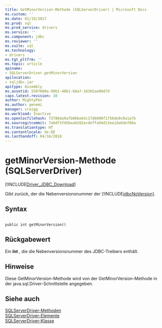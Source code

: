 ```yaml
---
title: GetMinorVersion-Methode (SQLServerDriver) | Microsoft Docs
ms.custom: ''
ms.date: 01/19/2017
ms.prod: sql
ms.prod_service: drivers
ms.service: ''
ms.component: jdbc
ms.reviewer: ''
ms.suite: sql
ms.technology:
- drivers
ms.tgt_pltfrm: ''
ms.topic: article
apiname:
- SQLServerDriver.getMinorVersion
apilocation:
- sqljdbc.jar
apitype: Assembly
ms.assetid: 5507000a-98b1-40b1-b8a7-16365ae80d7d
caps.latest.revision: 10
author: MightyPen
ms.author: genemi
manager: craigg
ms.workload: Inactive
ms.openlocfilehash: 73786da9afb06be64c17d6090f1756de0c0a1a7b
ms.sourcegitcommit: 7a6df3fd5bea9282ecdeffa94d13ea1da6def80a
ms.translationtype: HT
ms.contentlocale: de-DE
ms.lasthandoff: 04/16/2018
---
```

# <a name="getminorversion-method-sqlserverdriver"></a>getMinorVersion-Methode (SQLServerDriver)
[!INCLUDE[Driver_JDBC_Download](../../../includes/driver_jdbc_download.md)]

  Gibt zurück, der die Nebenversionsnummer der [!INCLUDE[jdbcNoVersion](../../../includes/jdbcnoversion_md.md)].  
  
## <a name="syntax"></a>Syntax  
  
```  
  
public int getMinorVersion()  
```  
  
## <a name="return-value"></a>Rückgabewert  
 Ein **Int** , die die Nebenversionsnummer des JDBC-Treibers enthält.  
  
## <a name="remarks"></a>Hinweise  
 Diese GetMinorVersion-Methode wird von der GetMinorVersion-Methode in der java.sql.Driver-Schnittstelle angegeben.  
  
## <a name="see-also"></a>Siehe auch  
 [SQLServerDriver-Methoden](../../../connect/jdbc/reference/sqlserverdriver-methods.md)   
 [SQLServerDriver-Elemente](../../../connect/jdbc/reference/sqlserverdriver-members.md)   
 [SQLServerDriver-Klasse](../../../connect/jdbc/reference/sqlserverdriver-class.md)  
  
  
